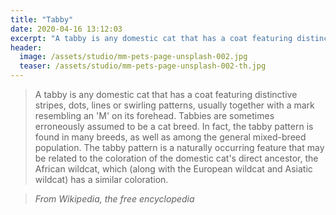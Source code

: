 ```yaml
---
title: "Tabby"
date: 2020-04-16 13:12:03
excerpt: "A tabby is any domestic cat that has a coat featuring distinctive stripes,<br> dots, lines or swirling patterns, usually with a mark resembling an 'M' on its forehead."
header:
  image: /assets/studio/mm-pets-page-unsplash-002.jpg
  teaser: /assets/studio/mm-pets-page-unsplash-002-th.jpg
---
```


> A tabby is any domestic cat that has a coat featuring distinctive stripes, dots, lines or swirling patterns, usually together with a mark resembling an 'M' on its forehead. Tabbies are sometimes erroneously assumed to be a cat breed. In fact, the tabby pattern is found in many breeds, as well as among the general mixed-breed population. The tabby pattern is a naturally occurring feature that may be related to the coloration of the domestic cat's direct ancestor, the African wildcat, which (along with the European wildcat and Asiatic wildcat) has a similar coloration.

> <cite>From Wikipedia, the free encyclopedia</cite>